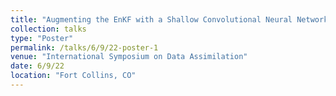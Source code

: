 ```yaml
---
title: "Augmenting the EnKF with a Shallow Convolutional Neural Network"
collection: talks
type: "Poster"
permalink: /talks/6/9/22-poster-1
venue: "International Symposium on Data Assimilation"
date: 6/9/22
location: "Fort Collins, CO"
---
```

